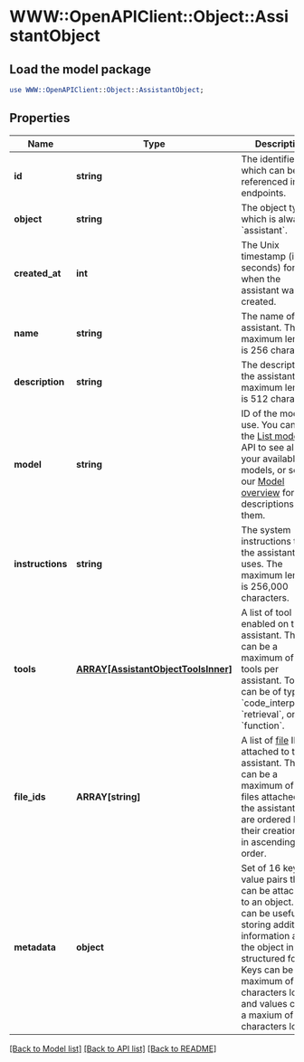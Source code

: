 # WWW::OpenAPIClient::Object::AssistantObject

## Load the model package
```perl
use WWW::OpenAPIClient::Object::AssistantObject;
```

## Properties
Name | Type | Description | Notes
------------ | ------------- | ------------- | -------------
**id** | **string** | The identifier, which can be referenced in API endpoints. | 
**object** | **string** | The object type, which is always &#x60;assistant&#x60;. | 
**created_at** | **int** | The Unix timestamp (in seconds) for when the assistant was created. | 
**name** | **string** | The name of the assistant. The maximum length is 256 characters.  | 
**description** | **string** | The description of the assistant. The maximum length is 512 characters.  | 
**model** | **string** | ID of the model to use. You can use the [List models](/docs/api-reference/models/list) API to see all of your available models, or see our [Model overview](/docs/models/overview) for descriptions of them.  | 
**instructions** | **string** | The system instructions that the assistant uses. The maximum length is 256,000 characters.  | 
**tools** | [**ARRAY[AssistantObjectToolsInner]**](AssistantObjectToolsInner.md) | A list of tool enabled on the assistant. There can be a maximum of 128 tools per assistant. Tools can be of types &#x60;code_interpreter&#x60;, &#x60;retrieval&#x60;, or &#x60;function&#x60;.  | 
**file_ids** | **ARRAY[string]** | A list of [file](/docs/api-reference/files) IDs attached to this assistant. There can be a maximum of 20 files attached to the assistant. Files are ordered by their creation date in ascending order.  | 
**metadata** | **object** | Set of 16 key-value pairs that can be attached to an object. This can be useful for storing additional information about the object in a structured format. Keys can be a maximum of 64 characters long and values can be a maxium of 512 characters long.  | 

[[Back to Model list]](../README.md#documentation-for-models) [[Back to API list]](../README.md#documentation-for-api-endpoints) [[Back to README]](../README.md)


